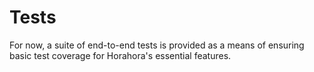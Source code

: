 # Tests
For now, a suite of end-to-end tests is provided as a means of ensuring basic test coverage for Horahora's essential features.